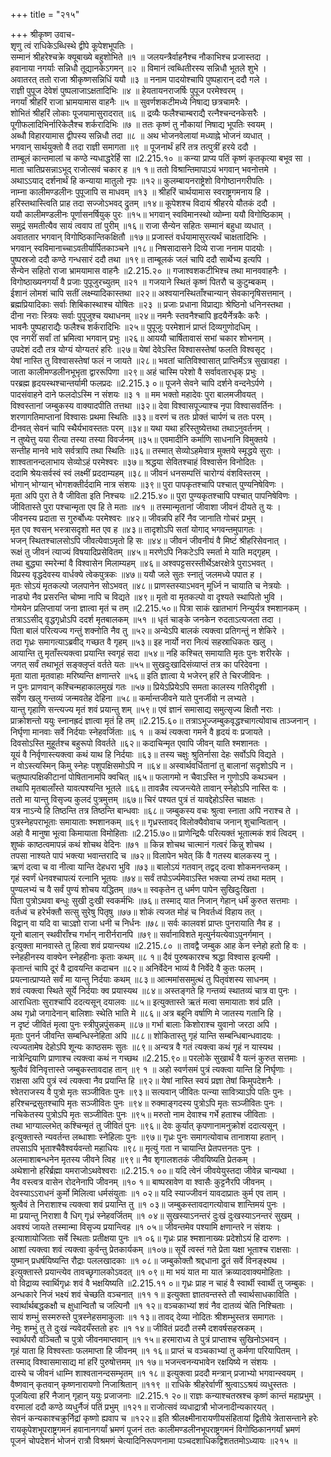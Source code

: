 +++
title = "२१५"

+++
श्रीकृष्ण उवाच-  
शृणु त्वं राधिकेऽब्धिस्थे द्वीपे कूपेशभूपतिः ।  
सम्मानं श्रीहरेश्चक्रे क्यूबाख्ये बहुशोभिते ॥१ ॥
जलयन्त्रैर्वाहनैश्च नौकाभिश्च प्रजास्तदा ।  
हवानाया नगर्याः सन्निधौ तूद्यानकेऽगमन् ॥२ ॥
विमानं त्वब्धितीरस्य सन्निधौ भूतले शुभे ।  
अवातरत् ततो राजा श्रीकृष्णसन्निधिं ययौ ॥३ ॥
ननाम पादयोश्चापि पुष्पहारान् ददौ गले ।  
राज्ञी पुपूज देवेशं पुष्पलाजाऽक्षतादिभिः ॥४ ॥
हेयतायनराजर्षिः पुपूज परमेश्वरम् ।  
नगर्यां श्रीहरिं राजा भ्रामयामास वाहनैः ॥५ ॥
सुवर्णशकटीमध्ये निषाद्य छत्रचामरैः ।  
शोभितं श्रीहरिं लोकाः पूजयामासुरादरात् ॥६ ॥
द्रव्यैः फलैश्चाम्बराद्यै रत्नैश्चन्दनकेसरैः ।  
पूगीफलादिभिर्नारिकेलैश्च शर्करादिभिः ॥७ ॥
ततः कृष्णं तु नौकायां निषाद्य भूपतिः स्वयम् ।  
अब्धौ विहारयामास द्वीपस्य सन्निधौ तदा ॥८ ॥
अथ भोजनवेलायां मध्याह्ने भोजनं व्यधात् ।  
भगवान् सार्थयुक्तो वै तदा राज्ञी समागता ॥९ ॥
पूजनार्थं हरिं तत्र तत्पुत्रीं हरये ददौ ।  
ताम्बूलं कान्तमालां च कण्ठे न्यधाद्धरेर्हि सा ॥2.215.१० ॥
कन्या प्राप्य पतिं कृष्णं कृतकृत्या बभूव सा ।  
माता चातिप्रसन्नाऽभूद् राजोत्सवं चकार ह ॥१ १॥
ततो विश्रान्तिमापाऽयं भगवान् भवनोत्तमे ।  
अथाऽऽयाद् दर्शनार्थं हि कन्याया मातुलो नृपः ॥१२॥
कुलम्बायनराष्ट्रेशो विगोष्ठानगरीपतिः ।  
नाम्ना कालीमण्डलीनः पुपूजापि स माधवम् ॥१३ ॥
श्रीहरिं चार्थयामास स्वराष्ट्रगमनाय हि ।  
हरिस्तथास्त्विति प्राह तदा सज्जोऽभवद् द्रुतम् ॥१४॥
कूपेशश्च विदायं श्रीहरये यौतकं ददौ ।  
ययौ कालीमण्डलीनः पूर्णासनर्षियुक् पुरः ॥१५॥
भगवान् स्वविमानस्थो व्योम्ना ययौ विगोष्ठिकाम् ।  
समुद्रं समतीत्यैव सायं त्ववाप तां पुरीम् ॥१६॥
राजा सैन्येन सहितः सम्मानं बहुधा व्यधात् ।  
अवाततार भगवान् विगोष्ठिकान्तिकक्षितौ ॥१७॥
प्रजास्तं वर्धयामासुरत्यर्थं चाक्षतादिभिः ।  
भगवान् स्वविमानाच्चाऽवतीर्यार्पितकाञ्चने ॥१८॥
निषसादासने दिव्ये राजा ननाम पादयोः ।  
पुष्पस्रजो ददौ कण्ठे गन्धसारं ददौ तथा ॥१९॥
ताम्बूलकं जलं चापि ददौ सार्थेभ्य इत्यपि ।  
सैन्येन सहितो राजा भ्रामयामास वाहनैः ॥2.215.२० ॥
गजाश्वशकटीभिश्च तथा मानववाहनैः ।  
विगोष्ठाख्यनगर्यां वै प्रजाः पुपूजुरच्युतम् ॥२१ ॥
गजयाने स्थितं कृष्णं पितरौ च कुटुम्बकम् ।  
ईशानं लोमशं चापि सतीं लक्ष्म्यादिकास्तथा ॥२२॥
अश्वयानस्थिताँश्चान्यान् सेवकानृषिसत्तमान् ।  
ब्रह्मप्रियादिकाः सर्वाः शिबिकास्थाश्च योषितः ॥२३ ॥
प्रजाः प्रधाना विप्राद्याः श्रेष्ठिनो धनिनस्तथा ।  
दीना नराः स्त्रियः सर्वाः पुपूजुश्च यथाधनम् ॥२४॥
नमनैः स्तवनैश्चापि हृदयैर्नेत्रकैः करैः ।  
भावनैः पुष्पहाराद्यैः फलैश्च शर्करादिभिः ॥२५॥
पुपूजुः परमेशानं प्राप्तं दिव्यगुणोदधिम् ।  
एव नगरीं सर्वां तां भ्रमित्वा भगवान् प्रभुः ॥२६॥
आययौ चार्षितावासं सभां चकार शोभनाम् ।  
उपदेशं ददौ तत्र योग्यं योग्यतरं हरिः ॥२७॥
येषां देवेऽस्ति विश्वासस्तेषां फलति विश्वसृट् ।  
येषां नास्ति तु विश्वासस्तेषां फलं न जायते ॥२८॥
भवतां चातिविश्वासात् प्राप्तिर्मेऽत्र सुखावहा ।  
जाता कालीमण्डलीनभूभृता द्वाररूपिणा ॥२९॥
अहं चास्मि परेशो वै सर्वावतारधृक् प्रभुः ।  
परब्रह्म हृदयस्थश्चान्तर्यामी फलप्रदः ॥2.215.३ ०॥
पूजने सेवने चापि दर्शने वन्दनेऽर्पणे ।  
पादसंवाहने दाने फलदोऽस्मि न संशयः ॥३ १ ॥
मम भक्तो महादेवः पुरा बालमजीवयत् ।  
विश्वस्तानां जम्बुकस्य वाक्यादपीति तत्तथा ॥३२॥
देवा विश्वासपूज्याश्च नृपा विश्वासवर्तिनः ।  
शरणागतिमाप्तानां विश्वासः प्रथमा स्थितिः ॥३३॥
वरणं च ततः प्रोक्तं चार्पणं च ततः परम् ।  
दीनवत् सेवनं चापि स्थैर्यभावस्ततः परम् ॥३४॥
यथा यथा हरिस्तुष्येत्तथा तथाऽनुवर्तनम् ।  
न तुष्येत्तु यया रीत्या तस्या तस्या विवर्जनम् ॥३५॥
एवमादीनि कर्माणि साधनानि विमुक्तये ।  
सन्तीह मानवे भावे सर्वत्रापि तथा स्थितिः ॥३६॥
तस्मात् सेव्योऽहमेवात्र मुक्तये स्मृद्धये सुराः ।  
शाश्वतानन्दलाभाय सेव्योऽहं परमेश्वरः ॥३७॥
श्रद्धया सेवितश्चाहं विश्वासेन विनोदितः ।  
ददामि श्रेयःसर्वस्वं स्वं लक्ष्मीं प्रददाम्यहम् ॥३८॥
जीवनं धनसम्पत्तिं चारोग्यं वंशविस्तरम् ।  
भोगान् भोग्यान् भोगशक्तीर्ददामि नात्र संशयः ॥३९॥
पुरा पापकृतश्चापि पश्चात् पुण्यनिषेविणः ।  
मृता अपि पुरा ते वै जीविता इति निश्चयः ॥2.215.४०॥
पुरा पुण्यकृतश्चापि पश्चात् पापनिषेविणः ।  
जीवितास्ते पुरा पश्चान्मृता एव हि ते मताः ॥४१ ॥
तस्मान्मृतानां जीवाशा जीवनं दीयते तु यः ।  
जीवनस्य प्रदाता स गुरुर्बोध्यः परमेश्वरः ॥४२॥
जीवन्नपि हरिं नैव जानाति गोचरं प्रभुम् ।  
मृत एव श्वसन् भस्त्रासदृशो मत एव ह ॥४३॥
तादृशोऽपि सतां योगाद् भगवन्तमुपागतः ।  
भजन् स्थितश्चालसोऽपि जीवत्येवाऽमृतो हि सः ॥४४॥
जीवनं जीवनीयं वै मिष्टं श्रीहरिसेवनात् ।  
रूक्षं तु जीवनं त्याज्यं विषयादिप्रसेवितम् ॥४५॥
मरणेऽपि निकटेऽपि स्मर्ता मे याति मद्गृहम् ।  
तथा बुद्ध्या स्मरेन्मां वै विश्वासेन मिलाम्यहम् ॥४६॥
अश्वपट्टसरस्तीर्थेऽक्षरक्षेत्रे पुराऽभवत् ।  
विप्रस्य वृद्धदेवस्य वार्धक्ये त्वेकपुत्रकः ॥४७॥
ययौ जले सुतः स्नातुं जलमध्ये पपात ह ।  
मृतः सोऽयं मृतकल्पो जलपानेन सोऽभवत् ॥४८॥
प्राणस्तस्याऽभवन् मूर्ध्नि न चायाति च नेत्रयोः ।  
नाड्यो नैव प्रसरन्ति चोष्मा नापि च विद्यते ॥४९॥
मृतो वा मृतकल्पो वा दृश्यते स्थापितो भुवि ।  
गोमयेन प्रलिप्तायां जना ज्ञात्वा मृतं च तम् ॥2.215.५०॥
पित्रा साकं खातभागं निन्युर्यत्र श्मशानकम् ।  
तत्राऽऽसीद् वृद्धगृध्रोऽपि ददर्श मृतबालकम् ॥५१ ॥
धृतं चाङ्के जनकेन रुदताऽत्यजता तदा ।  
पिता बालं परित्यज्य गन्तुं शक्नोति नैव तु ॥५२॥
अन्येऽपि बालकं त्यक्त्वा प्रतिगन्तुं न शेकिरे ।  
तदा गृध्रः समागत्याऽब्रवीद् गच्छत वै गृहम् ॥५३॥
इह नार्यो नरा नित्यं सहस्राधिकतः खलु ।  
आयान्ति तु मृताँस्त्यक्त्वा प्रयान्ति स्वगृहं सदा ॥५४॥
नहि कश्चित् समायाति मृतः पुनः शरीरके ।  
जगत् सर्वं तथाभूतं सङ्क्लृप्तं वर्तते यतः ॥५५॥
सुखदुःखादिसंव्याप्तं तत्र का परिदेवना ।  
मृता याता मृतवाहाः मरिष्यन्ति क्षणान्तरे ॥५६॥
इति ज्ञात्वा ये भजेरन् हरिं ते चिरजीविनः ।  
न पुनः प्राणवान् कश्चिन्महाकालमुखं गतः ॥५७॥
प्रियेऽप्रियेऽपि समता कालस्य गतिरीदृशी ।  
सर्वेण खलु गन्तव्यं जन्मवतेह देहिना ॥५८॥
कर्मान्तजीवने याते पुनर्जीवो न लभ्यते ।  
यान्तु गृहाणि सन्त्यज्य मृतं शवं प्रयान्तु शम् ॥५९॥
एवं ज्ञानं समासाद्य समुत्सृज्य क्षितौ नराः ।  
प्राक्रोशन्तो ययुः स्नानह्रदं ज्ञात्वा मृतं हि तम् ॥2.215.६०॥
तत्राऽभूज्जम्बुकवृद्धश्चागत्योवाच ताञ्जनान् ।  
निर्घृणा मानवाः सर्वे निर्दयाः स्नेहवर्जिताः ॥६ १ ॥
कथं त्यक्त्वा गमने वै हृदयं वः प्रजायते ।  
दिवसोऽस्ति मुहूर्तश्च बहुरूपो विवर्तते ॥६२॥
कदाचिन्मृत एवापि जीवन् याति श्मशानतः ।  
यूयं वै निर्वृणास्त्यक्त्वा कथं याथ हि निर्दयाः ॥६३॥
तस्य चक्षुः श्रुतिर्नासा देहः सर्वोऽपि विद्यते ।  
न वोऽस्त्यस्मिन् किमु स्नेहः पशुपक्षिसमोऽपि न ॥६४॥
अस्वार्थवर्धितानां तु बालानां सदृशोऽपि न ।  
चतुष्पात्पक्षिकीटानां पोषितानामपि क्वचित् ॥६५॥
फलागमो न चैवाऽस्ति न गुणोऽपि कथञ्चन ।  
तथापि मृतबालाँस्ते यावत्पश्यन्ति भूतले ॥६६॥
तावन्नैव त्यजन्त्येते तावान् स्नेहोऽपि नास्ति वः ।  
ततो मा यान्तु विसृज्य कुलदं पुत्रमुत्तम् ॥६७॥
चिरं पश्यत पुत्रं तं यावद्देहोऽस्ति चाक्षतः ।  
यत्र नाऽन्ये हि तिष्ठन्ति तत्र तिष्ठन्ति बान्धवाः ॥६८॥
जम्बुकस्य वचः श्रुत्वा स्नाता अपि नराश्च ते ।  
पुत्रस्नेहपराभूताः समायाताः श्मशानकम् ॥६९॥
गृध्रस्तावद् विलोक्यैवोवाच जनान् शुचान्वितान् ।  
अहो वै मानुषा भूत्वा किमायाता विमोहिताः ॥2.215.७०॥
प्राणेन्द्रियैः परित्यक्तं भूतात्मकं शवं त्विदम् ।  
शुष्कं काष्ठत्वमापन्नं कथं शोचथ वेदिनः ॥७१ ॥
किन्न शोचथ चात्मानं गत्वरं किन्नु शोचथ ।  
तपसा नाश्यते पापं भक्त्या भवान्तरादि च ॥७२॥
विलापेन भवेत् किं वै गतस्य बालकस्य नु ।  
ऋणं दत्वा च वा नीत्वा यान्ति देहधरा भुवि ॥७३॥
बालोऽयं गतवान् तद्वद् दत्वा शोकमनन्तकम् ।  
गृहं स्वर्णं धेनवश्चापत्यं रत्नानि भूतयः ॥७४॥
सर्वं तपोऽर्ज्यमेवाऽस्ति भक्त्या लभ्यं तथा मतम् ।  
पुण्यलभ्यं च वै सर्वं पुण्यं शोचय यद्धितम् ॥७५॥
स्वकृतेन तु धर्मण पापेन सुखिदुःखिता ।  
पिता पुत्रोऽथवा बन्धुः सुखी दुःखी स्वकर्मभिः ॥७६॥
तस्माद् यात निजान् गेहान् धर्मं कुरुत सत्तमाः ।  
वर्तध्वं च हरेर्भक्तौ सत्सु सुरेषु पितृषु ॥७७॥
शोकं त्यजत मोहं च निवर्तध्वं विहाय तत् ।  
विद्वान् वा यदि वा चाऽज्ञो राजा धनी च निर्धनः ॥७८॥
सर्वः कालवशं प्राप्तः पुनरायाति नैव ह ।  
यूनो बालान् स्थवीराँश्च गर्भान् नारीर्नरानपि ॥७९॥
सर्वानाविशते मृत्युर्नयत्येवाऽपुनर्गमान् ।  
इत्युक्ता मानवास्ते तु हित्वा शवं प्रयान्त्यथ ॥2.215.८० ॥
तावद्वै जम्बुक आह केन स्नेहो हतो हि वः ।  
स्नेहहीनस्य वाक्येन स्नेहहीनाः कृताः कथम् ॥८ १॥
दैवं पुरुषकारश्च श्रद्धा विश्वास इत्यमी ।  
कृतान्तं चापि दूरं वै द्रावयन्ति कदाचन ॥८२॥
अनिर्वेदेन भाव्यं वै निर्वेदे वै कुतः फलम् ।  
प्रयत्नात्प्राप्यते सर्वं मा यान्तु निर्दयाः कथम् ॥८३॥
आत्ममांससमुत्थं तु पितृवंशस्य साधनम् ।  
शवं त्यक्त्वा स्थिते सूर्ये निर्दयाः क्व प्रयास्यथ ॥८४॥
अस्तङ्गते हि गन्तव्यं स्थातव्यं चात्र वा पुनः ।  
आराधिताः सुराश्चापि ददत्यसून् दयालवः ॥८५॥
इत्युक्तास्ते ऋतं मत्वा समायाताः शवं प्रति ।  
अथ गृध्रो जगादेनान् बालिशाः स्थेति भाति मे ॥८६॥
अत्र बहूनि वर्षाणि मे जातस्य गतानि हि ।  
न दृष्टं जीवितं मृत्वा पुनः स्त्रीपुन्नपुंसकम् ॥८७॥
गर्भा बालाः किशोराश्च युवानो जरठा अपि ।  
मृताः पुनर्न जीवन्ति सम्बन्धिस्नेहिता अपि ॥८८॥
शोकितास्तु गृहं यान्ति सम्बन्धिबान्धवादयः ।  
त्यज्यतामेष देहोऽपि शून्यः काष्ठसमः सुतः ॥८९॥
अन्यत्र वै गतं त्यक्त्वा कथं गृहं न यास्यथ ।  
नात्रेन्द्रियाणि प्राणाश्च त्यक्त्वा कथं न गच्छथ ॥2.215.९०॥
परलोके सुखार्थं वै यत्नं कुरुत सत्तमाः ।  
श्रुत्वैवं विनिवृत्तास्ते जम्बुकस्तावदाह तान् ॥९ १ ॥
अहो स्वर्णसमं पुत्रं त्यक्त्वा यान्ति हि निर्घृणाः ।  
राक्षसा अपि पुत्रं स्वं त्यक्त्वा नैव प्रयान्ति हि ॥९२॥
येषां नास्ति स्वयं प्रज्ञा तेषां किमुपदेशनैः ।  
श्वेतराजस्य वै पुत्रो मृतः सञ्जीवितः पुनः ॥९३॥
सत्यवान् जीवितः पत्न्या सावित्र्याऽपि पतिः पुनः ।  
हरिश्चन्द्रसुतश्चापि मृतः सञ्जीवितः पुनः ॥९४॥
रुक्माङ्गदस्य पुत्रोऽपि मृतः सञ्जीवितः पुनः ।  
नचिकेतस्य पुत्रोऽपि मृतः सञ्जीवितः पुनः ॥९५॥
मरुतो नाम देवाश्च गर्भे हताश्च जीविताः ।  
तथा भाग्याल्लभेत् कश्चिन्मृतं तु जीवितं पुनः ॥९६॥
देवः कुर्यात् कृपणानामनुक्रोशं ददात्यसून् ।  
इत्युक्तास्ते न्यवर्तन्त लब्धाशाः स्नेहिलाः पुनः ॥९७॥
गृध्रः पुनः समागत्योवाच तानाशया हतान् ।  
तपसाऽपि भृताश्चैवैश्वर्यवन्तो महाधियः ॥९८॥
मृत्युं गता न चायान्ति प्रेतपत्तनतः पुनः ।  
अलमाशाबन्धनेन मृतस्य जीवने त्विह ॥९९॥
नैव शृगालशतकं जीवयिष्यति प्रेतकम् ।  
अथेशानो हरिर्ब्रह्मा यमराजोऽथवेश्वराः ॥2.215.१ ००॥
यदि त्वेनं जीवयेयुस्तदा जीवेन्न चान्यथा ।  
नैव वस्त्वत्र वासेन रोदनेनापि जीवनम् ॥१० १॥
बाष्पस्रावेण वा श्वासैः कुट्टनैरपि जीवनम् ।  
देवस्याऽऽराधनं कुर्मो मिलित्वा धर्मसंयुताः ॥१ ०२॥
यदि स्याज्जीवनं यावदाप्रातः कुर्म एव ताम् ।  
श्रुत्वैवं ते निराशाश्च त्यक्त्वा शवं प्रयान्ति तु ॥१ ०३॥
जम्बुकस्तावदागत्योवाच शान्तिमयं पुनः ।  
मा प्रयान्तु निराशा वै धिग् गृध्रं स्नेहवर्जितम् ॥१ ०४॥
सुखस्याऽनन्तरं दुःखं दुःखस्याऽनन्तरं सुखम् ।  
अवश्यं जायते तस्मान्मा विसृज्य प्रयान्त्विह ॥१ ०५॥
जीवन्तमेव पश्यामि क्षणान्तरे न संशयः ।  
इत्याशायोजिताः सर्वे स्थिताः प्रतीक्षया पुनः ॥१ ०६॥
गृध्रः प्राह श्मशानाख्यः प्रदेशोऽयं हि दारुणः ।  
आशां त्यक्त्वा शवं त्यक्त्वा कुर्वन्तु प्रेतकार्यकम् ॥१०७॥
सूर्ये त्वस्तं गते प्रेता यक्षा भूताश्च राक्षसाः ।  
युष्मान् प्रधर्षयिष्यन्ति रौद्राः पललखादकाः ॥१ ०८॥
जम्बुकोक्तौ श्रद्दधाना द्रुतं सर्वे विनङ्क्ष्यथ ।  
इत्युक्तास्ते प्रयान्त्येव तावच्छृगालकोऽवदत् ॥१ ०९॥
मा भयं यात मा यात क्रव्यादवाक्यमोहिताः ।  
वो विद्राव्य स्वार्थिगृध्रः शवं वै भक्षयिष्यति ॥2.215.११ ०॥
गृध्रः प्राह न चाहं वै स्वार्थी स्वार्थी तु जम्बुकः ।  
अन्धकारे निजं भक्ष्यं शवं चेच्छति वञ्चनात् ॥११ १॥
इत्युक्ता ज्ञातवन्तस्ते तौ स्वार्थसाधकाविति ।  
स्वार्थार्थबद्धकक्षौ च क्षुधान्वितौ च जल्पिनौ ॥१ १२॥
वञ्चकाभ्यां शवं नैव दातव्यं चेति निश्चिताः ।  
सायं शम्भुं सस्मरुस्ते पुत्रस्नेहसमाकुलाः ॥१ १३॥
तावद् देव्या नोदितः श्रीशम्भुस्तत्र समागतः ।  
नेमुः शम्भुं तु ते दुःखं न्यवेदयँस्ततो हरः ॥१ १४॥
जीवितं प्रददौ तस्मै दशवर्षसहस्रकम् ।  
स्वार्थपरौ वञ्चितौ च पुत्रो जीवनमाप्तवान् ॥१ १५॥
हरमाराध्य ते पुत्रं प्राप्ताश्च सुखिनोऽभवन् ।  
गृहं याता हि विश्वस्ताः फलमाप्ता हि जीवनम् ॥१ १६॥
प्राप्तं च वञ्चकाभ्यां तु कर्मणा परियापितम् ।  
तस्माद् विश्वासमासाद्य मां हरिं पुरुषोत्तमम् ॥१ १७॥
भजन्त्वनन्यभावेन रक्षयिष्ये न संशयः ।  
दास्ये च जीवनं धाम्नि शाश्वतानन्दसम्भृतम् ॥१ १८॥
इत्युक्त्वा प्रददौ मन्त्रान् प्रजाभ्यो भगवान्स्वयम् ।  
वैष्णवान् कृतवान् कृष्णनारायणो निजाश्रितान् ॥११९ ॥
राधिके श्रीहरेर्वाणीं श्रुत्वाऽऽश्रयं व्यधुस्ततः ।  
पूजयित्वा हरिं नैजान् गृहान् ययुः प्रजाजनाः ॥2.215.१ २०॥
राज्ञः कन्याश्चतस्रश्च कृष्णं कान्तं महाप्रभुम् ।  
वरमालां ददौ कण्ठे व्यधुर्नैजं पतिं प्रभुम् ॥१२१॥
राजोत्सवं व्यधाद्रात्रौ भोजनादीन्यकारयत् ।  
सेवनं कन्यकाश्चक्रुर्निद्रां कृष्णो ह्यवाप च ॥१२२॥
इति श्रीलक्ष्मीनारायणीयसंहितायां द्वितीये त्रेतासन्ताने हरेः रायकूपेशभूपराष्ट्रगमनं हवानानगर्यां भ्रमणं पूजनं ततः कालीमण्डलीनभूपराष्ट्रगमनं विगोष्ठिकानगर्यां भ्रमणं  
पूजनं चोपदेशनं भोजनं रात्रौ विश्रमणं चेत्यादिनिरूपणनामा पञ्चदशाधिकद्विशततमोऽध्यायः ॥२१५ ॥
    
